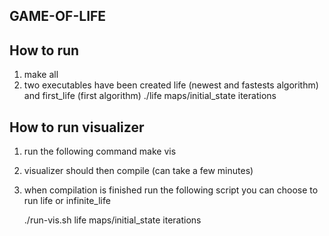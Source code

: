 ## GAME-OF-LIFE

## How to run


1. make all
2. two executables have been created life (newest and fastests algorithm) and first_life (first algorithm)
	./life maps/initial_state iterations


## How to run visualizer

1. run the following command
	make vis
2. visualizer should then compile (can take a few minutes)
3. when compilation is finished run the following script
	you can choose to run life or infinite_life

	./run-vis.sh life maps/initial_state iterations

